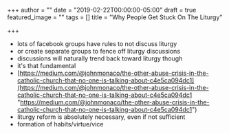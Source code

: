 +++
author = ""
date = "2019-02-22T00:00:00-05:00"
draft = true
featured_image = ""
tags = []
title = "Why People Get Stuck On The Liturgy"

+++
* lots of facebook groups have rules to not discuss liturgy
* or create separate groups to fence off liturgy discussions
* discussions will naturally trend back toward liturgy though
* it's that fundamental
* [https://medium.com/@johnmonaco/the-other-abuse-crisis-in-the-catholic-church-that-no-one-is-talking-about-c4e5ca094dc1](https://medium.com/@johnmonaco/the-other-abuse-crisis-in-the-catholic-church-that-no-one-is-talking-about-c4e5ca094dc1 "https://medium.com/@johnmonaco/the-other-abuse-crisis-in-the-catholic-church-that-no-one-is-talking-about-c4e5ca094dc1")
* liturgy reform is absolutely necessary, even if not sufficient
* formation of habits/virtue/vice